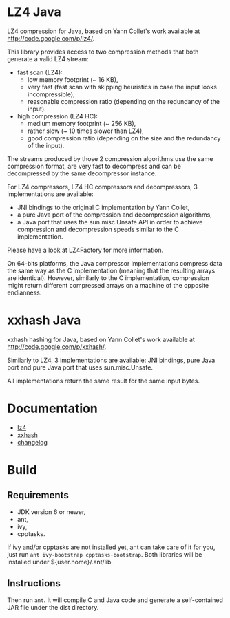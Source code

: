# LZ4 Java

LZ4 compression for Java, based on Yann Collet's work available at
http://code.google.com/p/lz4/.

This library provides access to two compression methods that both generate a
valid LZ4 stream:
 - fast scan (LZ4):
   - low memory footprint (~ 16 KB),
   - very fast (fast scan with skipping heuristics in case the input looks
     incompressible),
   - reasonable compression ratio (depending on the redundancy of the input).
 - high compression (LZ4 HC):
   - medium memory footprint (~ 256 KB),
   - rather slow (~ 10 times slower than LZ4),
   - good compression ratio (depending on the size and the redundancy of the
     input).

The streams produced by those 2 compression algorithms use the same compression
format, are very fast to decompress and can be decompressed by the same
decompressor instance.

For LZ4 compressors, LZ4 HC compressors and decompressors, 3 implementations are
available:
 - JNI bindings to the original C implementation by Yann Collet,
 - a pure Java port of the compression and decompression algorithms,
 - a Java port that uses the sun.misc.Unsafe API in order to achieve compression
   and decompression speeds similar to the C implementation.

Please have a look at LZ4Factory for more information.

On 64-bits platforms, the Java compressor implementations compress data the same
way as the C implementation (meaning that the resulting arrays are identical).
However, similarly to the C implementation, compression might return different
compressed arrays on a machine of the opposite endianness.

# xxhash Java

xxhash hashing for Java, based on Yann Collet's work available at
http://code.google.com/p/xxhash/.

Similarly to LZ4, 3 implementations are available: JNI bindings, pure Java port
and pure Java port that uses sun.misc.Unsafe.

All implementations return the same result for the same input bytes.

# Documentation

 - [lz4](http://jpountz.github.com/lz4-java/1.0.0/docs/net/jpountz/lz4/package-summary.html)
 - [xxhash](http://jpountz.github.com/lz4-java/1.0.0/docs/net/jpountz/xxhash/package-summary.html)
 - [changelog](http://github.com/jpountz/lz4-java/blob/master/CHANGES.txt)

# Build

## Requirements

 - JDK version 6 or newer,
 - ant,
 - ivy,
 - cpptasks.

If ivy and/or cpptasks are not installed yet, ant can take care of it for you,
just run `ant ivy-bootstrap cpptasks-bootstrap`. Both libraries will be
installed under ${user.home}/.ant/lib.

## Instructions

Then run `ant`. It will compile C and Java code and generate a self-contained
JAR file under the dist directory.

